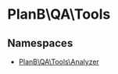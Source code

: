 
                                                                                                                                            
    
# PlanB\QA\Tools

## Namespaces
- [PlanB\QA\Tools\Analyzer](../../PlanB/QA/Tools/Analyzer.md)








                                                                                                                                                                                                                                                                                                                                                                                                            
    
                                                                                                                                                                                                                                                                             
                